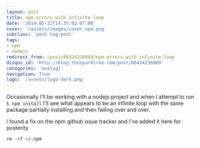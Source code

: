 ```yaml
---
layout: post
title: npm errors with infinite loop
date: '2014-05-21T14:35:02-07:00'
cover: '/assets/images/cover_npm.png'
subclass: 'post tag-post'
tags:
- npm
- nodejs
redirect_from: /post/86424236989/npm-errors-with-infinite-loop
disqus_id: 'http://blog.thesparktree.com/post/86424236989'
categories: 'analogj'
navigation: True
logo: '/assets/logo-dark.png'
---
```

Occasionally I’ll be working with a nodejs project and when I attempt to run `$ npm install` I’ll see what appears to be an infinite loop with the same package partially installing and then failing over and over.

I found a fix on the npm github issue tracker and I’ve added it here for posterity

`rm -rf ~/.npm`
